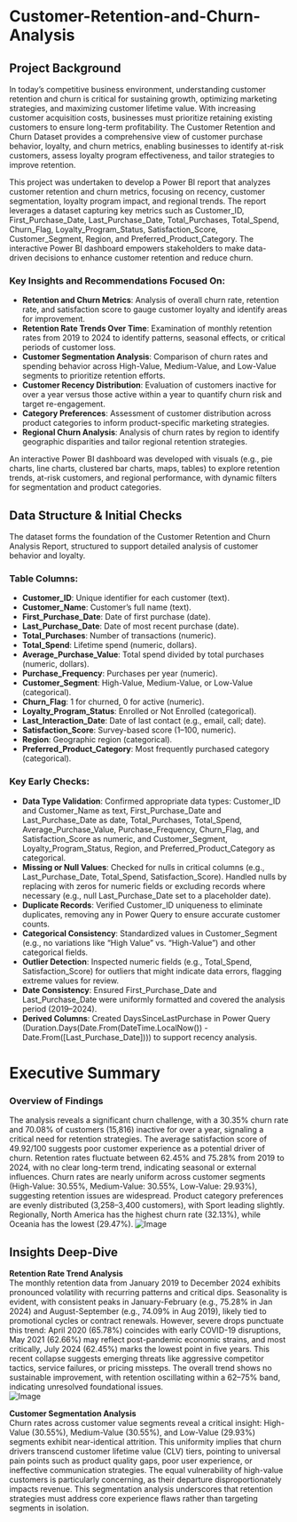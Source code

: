 # Customer-Retention-and-Churn-Analysis
## Project Background
In today’s competitive business environment, understanding customer retention and churn is critical for sustaining growth, optimizing marketing strategies, and maximizing customer lifetime value. With increasing customer acquisition costs, businesses must prioritize retaining existing customers to ensure long-term profitability. The Customer Retention and Churn Dataset provides a comprehensive view of customer purchase behavior, loyalty, and churn metrics, enabling businesses to identify at-risk customers, assess loyalty program effectiveness, and tailor strategies to improve retention.

This project was undertaken to develop a Power BI report that analyzes customer retention and churn metrics, focusing on recency, customer segmentation, loyalty program impact, and regional trends. The report leverages a dataset capturing key metrics such as Customer_ID, First_Purchase_Date, Last_Purchase_Date, Total_Purchases, Total_Spend, Churn_Flag, Loyalty_Program_Status, Satisfaction_Score, Customer_Segment, Region, and Preferred_Product_Category. The interactive Power BI dashboard empowers stakeholders to make data-driven decisions to enhance customer retention and reduce churn.

### Key Insights and Recommendations Focused On:
- **Retention and Churn Metrics**: Analysis of overall churn rate, retention rate, and satisfaction score to gauge customer loyalty and identify areas for improvement.
- **Retention Rate Trends Over Time**: Examination of monthly retention rates from 2019 to 2024 to identify patterns, seasonal effects, or critical periods of customer loss.
- **Customer Segmentation Analysis**: Comparison of churn rates and spending behavior across High-Value, Medium-Value, and Low-Value segments to prioritize retention efforts.
- **Customer Recency Distribution**: Evaluation of customers inactive for over a year versus those active within a year to quantify churn risk and target re-engagement.
- **Category Preferences**: Assessment of customer distribution across product categories to inform product-specific marketing strategies.
- **Regional Churn Analysis**: Analysis of churn rates by region to identify geographic disparities and tailor regional retention strategies.

An interactive Power BI dashboard was developed with visuals (e.g., pie charts, line charts, clustered bar charts, maps, tables) to explore retention trends, at-risk customers, and regional performance, with dynamic filters for segmentation and product categories.

## Data Structure & Initial Checks
The dataset forms the foundation of the Customer Retention and Churn Analysis Report, structured to support detailed analysis of customer behavior and loyalty.

### Table Columns:
- **Customer_ID**: Unique identifier for each customer (text).
- **Customer_Name**: Customer’s full name (text).
- **First_Purchase_Date**: Date of first purchase (date).
- **Last_Purchase_Date**: Date of most recent purchase (date).
- **Total_Purchases**: Number of transactions (numeric).
- **Total_Spend**: Lifetime spend (numeric, dollars).
- **Average_Purchase_Value**: Total spend divided by total purchases (numeric, dollars).
- **Purchase_Frequency**: Purchases per year (numeric).
- **Customer_Segment**: High-Value, Medium-Value, or Low-Value (categorical).
- **Churn_Flag**: 1 for churned, 0 for active (numeric).
- **Loyalty_Program_Status**: Enrolled or Not Enrolled (categorical).
- **Last_Interaction_Date**: Date of last contact (e.g., email, call; date).
- **Satisfaction_Score**: Survey-based score (1–100, numeric).
- **Region**: Geographic region (categorical).
- **Preferred_Product_Category**: Most frequently purchased category (categorical).

### Key Early Checks:
- **Data Type Validation**: Confirmed appropriate data types: Customer_ID and Customer_Name as text, First_Purchase_Date and Last_Purchase_Date as date, Total_Purchases, Total_Spend, Average_Purchase_Value, Purchase_Frequency, Churn_Flag, and Satisfaction_Score as numeric, and Customer_Segment, Loyalty_Program_Status, Region, and Preferred_Product_Category as categorical.
- **Missing or Null Values**: Checked for nulls in critical columns (e.g., Last_Purchase_Date, Total_Spend, Satisfaction_Score). Handled nulls by replacing with zeros for numeric fields or excluding records where necessary (e.g., null Last_Purchase_Date set to a placeholder date).
- **Duplicate Records**: Verified Customer_ID uniqueness to eliminate duplicates, removing any in Power Query to ensure accurate customer counts.
- **Categorical Consistency**: Standardized values in Customer_Segment (e.g., no variations like “High Value” vs. “High-Value”) and other categorical fields.
- **Outlier Detection**: Inspected numeric fields (e.g., Total_Spend, Satisfaction_Score) for outliers that might indicate data errors, flagging extreme values for review.
- **Date Consistency**: Ensured First_Purchase_Date and Last_Purchase_Date were uniformly formatted and covered the analysis period (2019–2024).
- **Derived Columns**: Created DaysSinceLastPurchase in Power Query (Duration.Days(Date.From(DateTime.LocalNow()) - Date.From([Last_Purchase_Date]))) to support recency analysis.

# Executive Summary

### Overview of Findings
The analysis reveals a significant churn challenge, with a 30.35% churn rate and 70.08% of customers (15,816) inactive for over a year, signaling a critical need for retention strategies. The average satisfaction score of 49.92/100 suggests poor customer experience as a potential driver of churn. Retention rates fluctuate between 62.45% and 75.28% from 2019 to 2024, with no clear long-term trend, indicating seasonal or external influences. Churn rates are nearly uniform across customer segments (High-Value: 30.55%, Medium-Value: 30.55%, Low-Value: 29.93%), suggesting retention issues are widespread. Product category preferences are evenly distributed (3,258–3,400 customers), with Sport leading slightly. Regionally, North America has the highest churn rate (32.13%), while Oceania has the lowest (29.47%).
![Image](https://github.com/user-attachments/assets/dfc5776a-3880-4ab2-8e49-786d15b42931)

## Insights Deep-Dive
**Retention Rate Trend Analysis**  
The monthly retention data from January 2019 to December 2024 exhibits pronounced volatility with recurring patterns and critical dips. Seasonality is evident, with consistent peaks in January-February (e.g., 75.28% in Jan 2024) and August-September (e.g., 74.09% in Aug 2019), likely tied to promotional cycles or contract renewals. However, severe drops punctuate this trend: April 2020 (65.78%) coincides with early COVID-19 disruptions, May 2021 (62.66%) may reflect post-pandemic economic strains, and most critically, July 2024 (62.45%) marks the lowest point in five years. This recent collapse suggests emerging threats like aggressive competitor tactics, service failures, or pricing missteps. The overall trend shows no sustainable improvement, with retention oscillating within a 62–75% band, indicating unresolved foundational issues.  
![Image](https://github.com/user-attachments/assets/e7d5fb85-4f58-4d94-8d49-7793ad172171) 

**Customer Segmentation Analysis**  
Churn rates across customer value segments reveal a critical insight: High-Value (30.55%), Medium-Value (30.55%), and Low-Value (29.93%) segments exhibit near-identical attrition. This uniformity implies that churn drivers transcend customer lifetime value (CLV) tiers, pointing to universal pain points such as product quality gaps, poor user experience, or ineffective communication strategies. The equal vulnerability of high-value customers is particularly concerning, as their departure disproportionately impacts revenue. This segmentation analysis underscores that retention strategies must address core experience flaws rather than targeting segments in isolation.  
